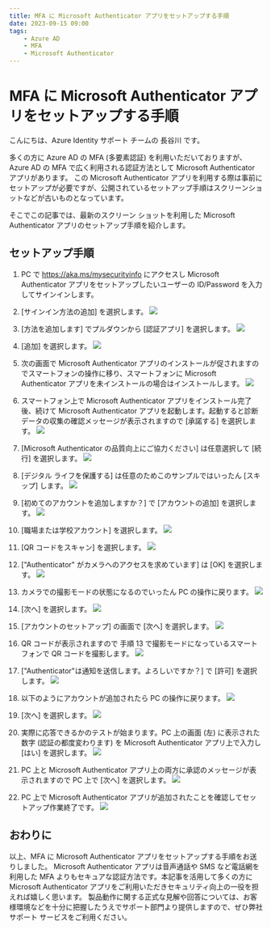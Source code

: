 ```yaml
---
title: MFA に Microsoft Authenticator アプリをセットアップする手順
date: 2023-09-15 09:00
tags:
    - Azure AD
    - MFA
    - Microsoft Authenticator
---
```


# MFA に Microsoft Authenticator アプリをセットアップする手順

こんにちは、Azure Identity サポート チームの 長谷川 です。

多くの方に Azure AD の MFA (多要素認証) を利用いただいておりますが、Azure AD の MFA で広く利用される認証方法として Microsoft Authenticator アプリがあります。
この Microsoft Authenticator アプリを利用する際は事前にセットアップが必要ですが、公開されているセットアップ手順はスクリーンショットなどが古いものとなっています。

そこでこの記事では、最新のスクリーン ショットを利用した Microsoft Authenticator アプリのセットアップ手順を紹介します。

## セットアップ手順
1. PC で https://aka.ms/mysecurityinfo にアクセスし Microsoft Authenticator アプリをセットアップしたいユーザーの ID/Password を入力してサインインします。

2. [サインイン方法の追加] を選択します。
![](./authenticator-setup/authenticator-setup02.png)

3. [方法を追加します] でプルダウンから [認証アプリ] を選択します。
![](./authenticator-setup/authenticator-setup03.png)

4. [追加] を選択します。
![](./authenticator-setup/authenticator-setup04.png)

5. 次の画面で Microsoft Authenticator アプリのインストールが促されますのでスマートフォンの操作に移り、スマートフォンに Microsoft Authenticator アプリを未インストールの場合はインストールします。
![](./authenticator-setup/authenticator-setup05.png)

6. スマートフォン上で Microsoft Authenticator アプリをインストール完了後、続けて Microsoft Authenticator アプリを起動します。起動すると診断データの収集の確認メッセージが表示されますので [承諾する] を選択します。
![](./authenticator-setup/authenticator-setup06.png)
 
7. [Microsoft Authenticator の品質向上にご協力ください] は任意選択して [続行] を選択します。
![](./authenticator-setup/authenticator-setup07.png)

8. [デジタル ライフを保護する] は任意のためこのサンプルではいったん [スキップ] します。
![](./authenticator-setup/authenticator-setup08.png)

9. [初めてのアカウントを追加しますか？] で [アカウントの追加] を選択します。
![](./authenticator-setup/authenticator-setup09.png)

10. [職場または学校アカウント] を選択します。
![](./authenticator-setup/authenticator-setup10.png)

11. [QR コードをスキャン] を選択します。
![](./authenticator-setup/authenticator-setup11.png)

12. ["Authenticator" がカメラへのアクセスを求めています] は [OK] を選択します。
![](./authenticator-setup/authenticator-setup12.png)

13. カメラでの撮影モードの状態になるのでいったん PC の操作に戻ります。
![](./authenticator-setup/authenticator-setup13.png)

14.  [次へ] を選択します。
![](./authenticator-setup/authenticator-setup14.png)

15. [アカウントのセットアップ] の画面で [次へ] を選択します。
![](./authenticator-setup/authenticator-setup15.png)

16. QR コードが表示されますので 手順 13 で撮影モードになっているスマートフォンで QR コードを撮影します。
![](./authenticator-setup/authenticator-setup16.png)

17. ["Authenticator"は通知を送信します。よろしいですか？] で [許可] を選択します。
![](./authenticator-setup/authenticator-setup17.png)

18. 以下のようにアカウントが追加されたら PC の操作に戻ります。
![](./authenticator-setup/authenticator-setup18.png)

19. [次へ] を選択します。
![](./authenticator-setup/authenticator-setup19.png)

20. 実際に応答できるかのテストが始まります。PC 上の画面 (左) に表示された数字 (認証の都度変わります) を Microsoft Authenticator アプリ上で入力し [はい] を選択します。
![](./authenticator-setup/authenticator-setup20.png)

21. PC 上と Microsoft Authenticator アプリ上の両方に承認のメッセージが表示されますので PC 上で [次へ] を選択します。
![](./authenticator-setup/authenticator-setup21.png)

22. PC 上で Microsoft Authenticator アプリが追加されたことを確認してセットアップ作業終了です。
![](./authenticator-setup/authenticator-setup22.png)


## おわりに

以上、MFA に Microsoft Authenticator アプリをセットアップする手順をお送りしました。
Microsoft Authenticator アプリは音声通話や SMS など電話網を利用した MFA よりもセキュアな認証方法です。本記事を活用して多くの方に Microsoft Authenticator アプリをご利用いただきセキュリティ向上の一役を担えれば嬉しく思います。
製品動作に関する正式な見解や回答については、お客様環境などを十分に把握したうえでサポート部門より提供しますので、ぜひ弊社サポート サービスをご利用ください。
